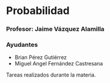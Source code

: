 # Probabilidad

### Profesor: Jaime Vázquez Alamilla

### Ayudantes

- Brian Pérez Gutiérrez
- Miguel Angel Fernández Castresana

Tareas realizados durante la materia.
